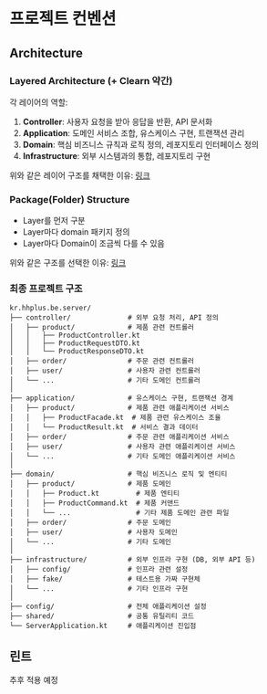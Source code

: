 # 프로젝트 컨벤션

## Architecture 

### Layered Architecture (+ Clearn 약간)

각 레이어의 역할:
1. **Controller**: 사용자 요청을 받아 응답을 반환, API 문서화
2. **Application**: 도메인 서비스 조합, 유스케이스 구현, 트랜잭션 관리
3. **Domain**: 핵심 비즈니스 규칙과 로직 정의, 레포지토리 인터페이스 정의
4. **Infrastructure**: 외부 시스템과의 통합, 레포지토리 구현


위와 같은 레이어 구조를 채택한 이유: [링크](./04-01-layered-architecture.md)


### Package(Folder) Structure
* Layer를 먼저 구분
* Layer마다 domain 패키지 정의
* Layer마다 Domain이 조금씩 다를 수 있음 

위와 같은 구조를 선택한 이유: [링크](./04-02-package-structure.md)

### 최종 프로젝트 구조
```
kr.hhplus.be.server/
├── controller/              # 외부 요청 처리, API 정의
│   ├── product/             # 제품 관련 컨트롤러
│   │   ├── ProductController.kt
│   │   ├── ProductRequestDTO.kt
│   │   └── ProductResponseDTO.kt
│   ├── order/               # 주문 관련 컨트롤러
│   ├── user/                # 사용자 관련 컨트롤러
│   └── ...                  # 기타 도메인 컨트롤러
│
├── application/             # 유스케이스 구현, 트랜잭션 경계
│   ├── product/             # 제품 관련 애플리케이션 서비스
│   │   ├── ProductFacade.kt  # 제품 관련 유스케이스 조율
│   │   └── ProductResult.kt  # 서비스 결과 데이터
│   ├── order/               # 주문 관련 애플리케이션 서비스
│   ├── user/                # 사용자 관련 애플리케이션 서비스
│   └── ...                  # 기타 도메인 애플리케이션 서비스
│
├── domain/                  # 핵심 비즈니스 로직 및 엔티티
│   ├── product/             # 제품 도메인
│   │   ├── Product.kt         # 제품 엔티티
│   │   ├── ProductCommand.kt  # 제품 커맨드
│   │   └── ...                # 기타 제품 도메인 관련 파일
│   ├── order/               # 주문 도메인
│   ├── user/                # 사용자 도메인
│   └── ...                  # 기타 도메인
│
├── infrastructure/          # 외부 인프라 구현 (DB, 외부 API 등)
│   ├── config/              # 인프라 관련 설정
│   ├── fake/                # 테스트용 가짜 구현체
│   └── ...                  # 기타 인프라 구현
│
├── config/                  # 전체 애플리케이션 설정
├── shared/                  # 공통 유틸리티 코드
└── ServerApplication.kt     # 애플리케이션 진입점
```


## 린트
추후 적용 예정